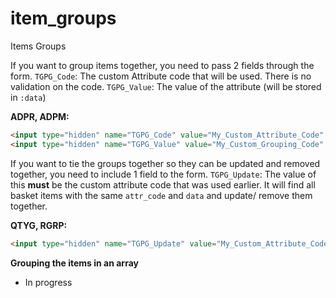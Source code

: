 # item_groups
Items Groups

If you want to group items together, you need to pass 2 fields through the form.
`TGPG_Code`: The custom Attribute code that will be used. There is no validation on the code.
`TGPG_Value`: The value of the attribute (will be stored in `:data`)

**ADPR, ADPM:**

```html
<input type="hidden" name="TGPG_Code" value="My_Custom_Attribute_Code" />
<input type="hidden" name="TGPG_Value" value="My_Custom_Grouping_Code" />
```

If you want to tie the groups together so they can be updated and removed together, you need to include 1 field to the form.
`TGPG_Update`: The value of this **must** be the custom attribute code that was used earlier. It will find all basket items with the same `attr_code` and `data` and update/ remove them together.

**QTYG, RGRP:**

```html
<input type="hidden" name="TGPG_Update" value="My_Custom_Attribute_Code" />
```

**Grouping the items in an array**
- In progress
